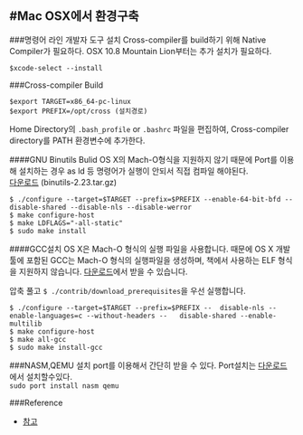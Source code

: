 #Mac OSX에서 환경구축
-

###명령어 라인 개발자 도구 설치
Cross-compiler를 build하기 위해 Native Compiler가 필요하다.
OSX 10.8 Mountain Lion부터는 추가 설치가 필요하다.

	$xcode-select --install

###Cross-compiler Build

	$export TARGET=x86_64-pc-linux
	$export PREFIX=/opt/cross (설치경로)
	
Home Directory의 `.bash_profile` or `.bashrc` 파일을 편집하여, Cross-compiler directory를 PATH 환경변수에 추가한다. 

####GNU Binutils Bulid
OS X의 Mach-O형식을 지원하지 않기 때문에 Port를 이용해 설치하는 경우 as ld 등 명령어가 실행이 안되서 직접 컴파일 해야된다.
<br>[다운로드](http://www.gnu.org/software/binutils/) (binutils-2.23.tar.gz) <br>

	$ ./configure --target=$TARGET --prefix=$PREFIX --enable-64-bit-bfd --disable-shared --disable-nls --disable-werror
	$ make configure-host
	$ make LDFLAGS="-all-static"
	$ sudo make install
	
####GCC설치 
OS X은 Mach-O 형식의 실행 파일을 사용합니다. 때문에 OS X 개발툴에 포함된 GCC는 Mach-O 형식의 실행파일을 생성하며, 책에서 사용하는 ELF 형식을 지원하지 않습니다.
[다운로드](https://gcc.gnu.org/)에서 받을 수 있습니다.

압축 풀고 `$ ./contrib/download_prerequisites`을 우선 실행합니다. 
	
	$ ./configure --target=$TARGET --prefix=$PREFIX --	disable-nls --enable-languages=c --without-headers --	disable-shared --enable-multilib
	$ make configure-host
	$ make all-gcc
	$ sudo make install-gcc
	

###NASM,QEMU 설치
port를 이용해서 간단히 받을 수 있다. Port설치는 [다운로드](https://www.macports.org/install.php)에서 설치할수있다. <br>
`sudo port install nasm qemu`


###Reference
* [참고](http://nayuta.net/64%EB%B9%84%ED%8A%B8_%EB%A9%80%ED%8B%B0%EC%BD%94%EC%96%B4_OS_%EC%9B%90%EB%A6%AC%EC%99%80_%EA%B5%AC%EC%A1%B0/OS_X%EC%97%90%EC%84%9C_%EA%B0%9C%EB%B0%9C%ED%99%98%EA%B2%BD_%EA%B5%AC%EC%B6%95%ED%95%98%EA%B8%B0)
